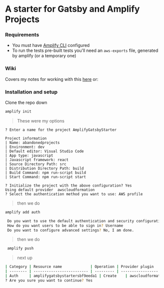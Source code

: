 # A starter for Gatsby and Amplify Projects

### Requirements
- You must have [Amplify CLI](https://docs.amplify.aws/cli/start/install) configured
- To run the tests pre-built tests you'll need an `aws-exports` file, generated by amplify (or a temporary one)

### Wiki

Covers my notes for working with this [here](https://github.com/aisflat439/Amplify-Gatsby-Starter/wiki) or:
### Installation and setup

Clone the repo down

```sh
amplify init
```

> These were my options
```
? Enter a name for the project AmplifyGatsbyStarter

Project information
| Name: abandonedprojects
| Environment: dev
| Default editor: Visual Studio Code
| App type: javascript
| Javascript framework: react
| Source Directory Path: src
| Distribution Directory Path: build
| Build Command: npm run-script build
| Start Command: npm run-script start

? Initialize the project with the above configuration? Yes
Using default provider  awscloudformation
? Select the authentication method you want to use: AWS profile
```

> then we do
```sh
amplify add auth

 Do you want to use the default authentication and security configuration? Default configuration
 How do you want users to be able to sign in? Username
 Do you want to configure advanced settings? No, I am done.
```

> then we do
```sh
 amplify push
```
> next up
```sh
| Category | Resource name             | Operation | Provider plugin   |
| -------- | ------------------------- | --------- | ----------------- |
| Auth     | amplifygatsbystartersbf9eeda1 | Create    | awscloudformation |
? Are you sure you want to continue? Yes
```
